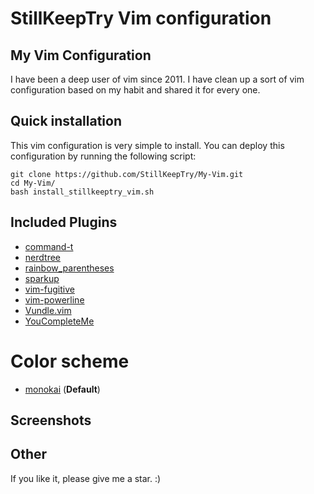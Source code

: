 # StillKeepTry Vim configuration
## My Vim Configuration
I have been a deep user of vim since 2011. I have clean up a sort of vim configuration based on my habit and shared it for every one.

## Quick installation
This vim configuration is very simple to install. You can deploy this configuration by running the following script:

    git clone https://github.com/StillKeepTry/My-Vim.git
    cd My-Vim/
    bash install_stillkeeptry_vim.sh

## Included Plugins

* [command-t](https://github.com/wincent/command-t)
* [nerdtree](https://github.com/scrooloose/nerdtree)
* [rainbow_parentheses](https://github.com/kien/rainbow_parentheses.vim)
* [sparkup](https://github.com/rstacruz/sparkup)
* [vim-fugitive](https://github.com/tpope/vim-fugitive)
* [vim-powerline](https://github.com/Lokaltog/vim-powerline)
* [Vundle.vim](https://github.com/VundleVim/Vundle.vim)
* [YouCompleteMe](https://github.com/Valloric/YouCompleteMe)

# Color scheme
* [monokai](https://github.com/lsdr/monokai) (**Default**)

## Screenshots

## Other
If you like it, please give me a star. :)
